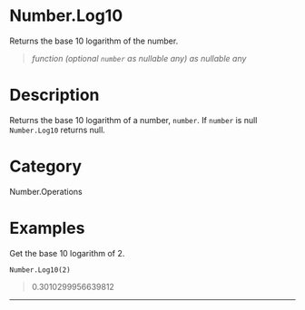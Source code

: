 ﻿# Number.Log10
Returns the base 10 logarithm of the number.
> _function (optional <code>number</code> as nullable any) as nullable any_
# Description 
Returns the base 10 logarithm of a number, <code>number</code>. If <code>number</code> is null <code>Number.Log10</code> returns null.
# Category 
Number.Operations
# Examples 
Get the base 10 logarithm of 2.
```
Number.Log10(2)
```
> 0.3010299956639812
***
